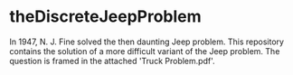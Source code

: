 # theDiscreteJeepProblem
In 1947, N. J. Fine solved the then daunting Jeep problem. This repository contains the solution of a more difficult variant of the Jeep problem. The question is framed in the attached 'Truck Problem.pdf'.
